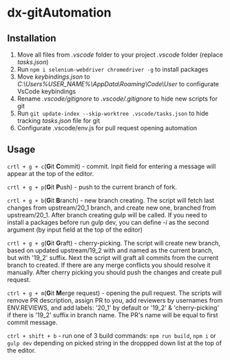 # dx-gitAutomation

## Installation

1) Move all files from *.vscode* folder to your project *.vscode* folder (replace *tasks.json*)
2) Run `npm i selenium-webdriver chromedriver -g` to install packages
3) Move *keybindings.json* to *C:\Users\%USER_NAME%\AppData\Roaming\Code\User* to configurate VsCode keybindings
4) Rename *.vscode/gitignore* to *.vscode/.gitignore* to hide new scripts for git
5) Run `git update-index --skip-worktree .vscode/tasks.json` to hide tracking *tasks.json* file for git
6) Configurate .vscode/env.js for pull request opening automation

## Usage

`crtl + g + c`(**G**it **C**ommit) - commit. Inpit field for entering a message will appear at the top of the editor.

`crtl + g + p`(**G**it **P**ush) - push to the current branch of fork.

`crtl + g + b`(**G**it **B**ranch) - new branch creating. The script will fetch last changes from upstream/20_1 branch, and create new one, branched from      upstream/20_1. After branch creating gulp will be called. If you need to install a packages before run gulp dev, you can define *-i* as the second argument (by input field at the top of the editor)

`crtl + g + g`(**G**it **G**raft) - cherry-picking. The script will create new branch, based on updated upstream/19_2 with and named as the current branch, but with '19_2' suffix. Next the script will graft all commits from the current branch to created. If there are any merge conflicts you should resolve it manually. After cherry picking you should push the changes and create pull request.

`ctrl + g + m`(**G**it **M**erge request) - opening the pull request. The scripts will remove PR description, assign PR to you, add reviewers by usernames from ENV.REVIEWS, and add labels: '20_1' by default or '19_2' & 'cherry-picking' if there is '19_2' suffix in branch name. The PR's name will be equal to first commit message.

`ctrl + shift + b` - run one of 3 build commands: `npm run build`, `npm i` or `gulp dev` depending on picked string in the droppped down list at the top of the editor.

